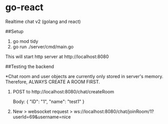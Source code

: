 # go-react
Realtime chat v2 (golang and react)

##Setup
1) go mod tidy
2) go run ./server/cmd/main.go

This will start http server at http://localhost:8080

##Testing the backend

*Chat room and user objects are currently only stored in server's memory. Therefore,  ALWAYS CREATE A ROOM FIRST.

1) POST to http://localhost:8080/chat/createRoom

    Body: {
        "ID": "1",
        "name": "test1"
    }

2) New >  websocket request >  ws://localhost:8080/chat/joinRoom/1?userId=69&username=nice

